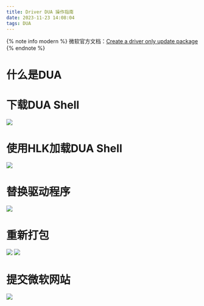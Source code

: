 ```yaml
---
title: Driver DUA 操作指南
date: 2023-11-23 14:08:04
tags: DUA
---
```



{% note info modern %}
微软官方文档：[Create a driver only update package](https://learn.microsoft.com/en-us/windows-hardware/test/hlk/user/create-a-driver-only-update-package)
{% endnote %}

# 什么是DUA

# 下载DUA Shell
![](download-dua.png)
# 使用HLK加载DUA Shell
![](dua-1.png)
# 替换驱动程序
![](dua-2.png)
# 重新打包
![](dua-3.png)
![](dua-4.png)
# 提交微软网站
![](upload-dua.png)

